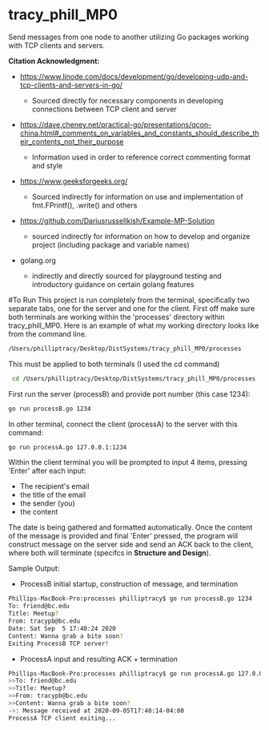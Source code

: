 # tracy_phill_MP0
Send messages from one node to another utilizing Go packages working with TCP clients and servers.

**Citation Acknowledgment:**
* https://www.linode.com/docs/development/go/developing-udp-and-tcp-clients-and-servers-in-go/
    * Sourced directly for necessary components in developing connections between TCP client and server
* https://dave.cheney.net/practical-go/presentations/qcon-china.html#_comments_on_variables_and_constants_should_describe_their_contents_not_their_purpose
    * Information used in order to reference correct commenting format and style
    
* https://www.geeksforgeeks.org/
    * Sourced indirectly for information on use and implementation of fmt.FPrintf(), .write() and others
    
* https://github.com/Dariusrussellkish/Example-MP-Solution
    * sourced indirectly for information on how to develop and organize project (including package and variable names)
    
* golang.org
    * indirectly and directly sourced for playground testing and introductory guidance on certain golang features
  
#To Run
This project is run completely from the terminal, specifically two separate tabs, one for the server and one for the client.
First off make sure both terminals are working within the 'processes' directory within tracy_phill_MP0. Here is an example of what my working directory looks like from the command line.

```bash
/Users/philliptracy/Desktop/DistSystems/tracy_phill_MP0/processes
``` 
This must be applied to both terminals (I used the cd command)

```bash
 cd /Users/philliptracy/Desktop/DistSystems/tracy_phill_MP0/processes
``` 
First run the server (processB) and provide port number (this case 1234):

```bash
go run processB.go 1234
``` 

In other terminal, connect the client (processA) to the server with this command:

```bash
go run processA.go 127.0.0.1:1234
``` 
Within the client terminal you will be prompted to input 4 items, pressing 'Enter' after each input:
* The recipient's email
* the title of the email
* the sender (you)
* the content

The date is being gathered and formatted automatically. Once the content of the message is provided and final 'Enter' pressed, the program will construct message on the server side and send an ACK back to the client, where both will terminate (specifcs in **Structure and Design**).

Sample Output:

* ProcessB initial startup, construction of message, and termination

```bash
Phillips-MacBook-Pro:processes philliptracy$ go run processB.go 1234
To: friend@bc.edu
Title: Meetup?
From: tracypb@bc.edu
Date: Sat Sep  5 17:40:24 2020
Content: Wanna grab a bite soon?
Exiting ProcessB TCP server!
``` 

* ProcessA input and resulting ACK + termination

```bash
Phillips-MacBook-Pro:processes philliptracy$ go run processA.go 127.0.0.1:1234
>>To: friend@bc.edu
>>Title: Meetup?
>>From: tracypb@bc.edu
>>Content: Wanna grab a bite soon?
->: Message received at 2020-09-05T17:40:14-04:00
ProcessA TCP client exiting...
``` 

